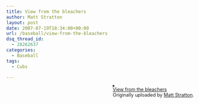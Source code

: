 ```yaml
---
title: View from the bleachers
author: Matt Stratton
layout: post
date: 2007-07-19T18:34:00+00:00
url: /baseball/view-from-the-bleachers
dsq_thread_id:
  - 28262637
categories:
  - Baseball
tags:
  - Cubs

---
```

<div style="float:right;margin-left:10px;margin-bottom:10px;">
  <a title="photo sharing" href="http://www.flickr.com/photos/mugsy/852723153/"><img style="border:solid 2px #000000;" src="http://farm2.static.flickr.com/1235/852723153_2a1705c5d6_m.jpg" alt="" /></a><br /> <span style="font-size:.9em;margin-top:0;"> <a href="http://www.flickr.com/photos/mugsy/852723153/">View from the bleachers</a><br /> Originally uploaded by <a href="http://www.flickr.com/people/mugsy/">Matt Stratton</a>. </span>
</div>